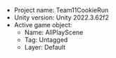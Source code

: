 <!-- UNITY CODE ASSIST INSTRUCTIONS START -->
- Project name: Team11CookieRun
- Unity version: Unity 2022.3.62f2
- Active game object:
  - Name: AllPlayScene
  - Tag: Untagged
  - Layer: Default
<!-- UNITY CODE ASSIST INSTRUCTIONS END -->